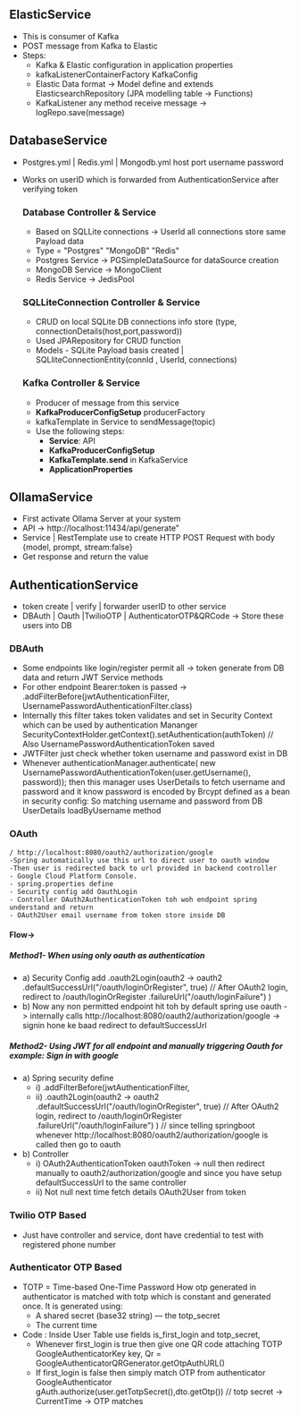 ## ElasticService
- This is consumer of Kafka
- POST message from Kafka to Elastic
- Steps:
    - Kafka & Elastic configuration in application properties
    - kafkaListenerContainerFactory KafkaConfig
    - Elastic Data format -> Model define and extends ElasticsearchRepository (JPA modelling table -> Functions)
    - KafkaListener any method receive message -> logRepo.save(message)

## DatabaseService
- Postgres.yml | Redis.yml | Mongodb.yml host port username password
- Works on userID which is forwarded from AuthenticationService after verifying token

    ### Database Controller & Service
    - Based on SQLLite connections -> UserId all connections store same Payload data
    - Type = "Postgres" "MongoDB" "Redis" 
    - Postgres Service -> PGSimpleDataSource for dataSource creation
    - MongoDB  Service -> MongoClient
    - Redis Service -> JedisPool

    ### SQLLiteConnection Controller & Service
    - CRUD on local SQLite DB connections info store (type, connectionDetails(host,port,password))
    - Used JPARepository for CRUD function 
    - Models - SQLite Payload basis created | SQLliteConnectionEntity(connId , UserId, connections)

    ### Kafka Controller & Service
    - Producer of message from this service
    - **KafkaProducerConfigSetup** producerFactory
    - kafkaTemplate in Service to sendMessage(topic)
    - Use the following steps:
        - **Service**: API  
        - **KafkaProducerConfigSetup**  
        - **KafkaTemplate.send** in KafkaService  
        - **ApplicationProperties**


## OllamaService
- First activate Ollama Server at your system 
- API -> http://localhost:11434/api/generate"
- Service | RestTemplate use to create HTTP POST Request with body {model, prompt, stream:false}
- Get response and return the value


## AuthenticationService 
- token create | verify | forwarder userID to other service
- DBAuth | Oauth |TwilioOTP | AuthenticatorOTP&QRCode -> Store these users into DB

### DBAuth
- Some endpoints like login/register permit all -> token generate from DB data and return JWT Service methods
- For other endpoint Bearer:token is passed -> .addFilterBefore(jwtAuthenticationFilter, UsernamePasswordAuthenticationFilter.class)
- Internally this filter takes token validates and set in Security Context which can be used by authentication Mananger SecurityContextHolder.getContext().setAuthentication(authToken) // Also UsernamePasswordAuthenticationToken saved
- JWTFilter just check whether token username and password exist in DB
- Whenever authenticationManager.authenticate(
                    new UsernamePasswordAuthenticationToken(user.getUsername(), password));
then this manager uses UserDetails to fetch username and password and it know password is encoded by Brcypt defined as a bean in security config: So matching username and password from DB UserDetails loadByUsername method


### OAuth
    / http://localhost:8080/oauth2/authorization/google
    -Spring automatically use this url to direct user to oauth window
    -Then user is redirected back to url provided in backend controller
    - Google Cloud Platform Console.
    - spring.properties define
    - Security config add OauthLogin
    - Controller OAuth2AuthenticationToken toh woh endpoint spring understand and return
    - OAuth2User email username from token store inside DB

#### Flow->
##### Method1- When using only oauth as authentication 
- a) Security Config add .oauth2Login(oauth2 -> oauth2
                        .defaultSuccessUrl("/oauth/loginOrRegister", true)  // After OAuth2 login, redirect to /oauth/loginOrRegister
                        .failureUrl("/oauth/loginFailure") 
                )
- b) Now any non permitted endpoint hit toh by default spring use oauth -> internally calls http://localhost:8080/oauth2/authorization/google -> signin hone ke baad redirect to defaultSuccessUrl

##### Method2- Using JWT for all endpoint and manually triggering Oauth for example: Sign in with google
- a) Spring security define
    - i) .addFilterBefore(jwtAuthenticationFilter,
    - ii)  .oauth2Login(oauth2 -> oauth2
                        .defaultSuccessUrl("/oauth/loginOrRegister", true)  // After OAuth2 login, redirect to /oauth/loginOrRegister
                        .failureUrl("/oauth/loginFailure") 
                ) // since telling springboot whenever  http://localhost:8080/oauth2/authorization/google is called then go to oauth 
- b)  Controller 
    - i) OAuth2AuthenticationToken oauthToken -> null then redirect manually to oauth2/authorization/google and since you have setup defaultSuccessUrl to the same controller
    - ii) Not null next time fetch details OAuth2User from token

### Twilio OTP Based
- Just have controller and service, dont have credential to test with registered phone number

### Authenticator OTP Based
- TOTP = Time-based One-Time Password How otp generated in authenticator is matched with totp which is constant and generated once. It is generated using: 
    - A shared secret (base32 string) — the totp_secret
    - The current time
- Code : Inside User Table use fields is_first_login and totp_secret, 
    - Whenever first_login is true then give one QR code attaching TOTP GoogleAuthenticatorKey key, Qr = GoogleAuthenticatorQRGenerator.getOtpAuthURL()
    - If first_login is false then simply match OTP from authenticator GoogleAuthenticator gAuth.authorize(user.getTotpSecret(),dto.getOtp()) // totp secret -> CurrentTime -> OTP matches